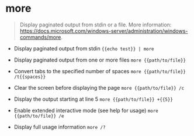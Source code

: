 # more
> Display paginated output from stdin or a file.
> More information: <https://docs.microsoft.com/windows-server/administration/windows-commands/more>.

- Display paginated output from stdin
`{{echo test}} | more`

- Display paginated output from one or more files
`more {{path/to/file}}`

- Convert tabs to the specified number of spaces
`more {{path/to/file}} /t{{spaces}}`

- Clear the screen before displaying the page
`more {{path/to/file}} /c`

- Display the output starting at line 5
`more {{path/to/file}} +{{5}}`

- Enable extended interactive mode (see help for usage)
`more {{path/to/file}} /e`

- Display full usage information
`more /?`
